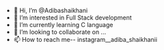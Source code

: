 - 👋 Hi, I’m @Adibashaikhani
- 👀 I’m interested in Full Stack development
- 🌱 I’m currently learning C language
- 💞️ I’m looking to collaborate on ...
- 📫 How to reach me-- instagram__adiba_shaikhanii

<!---
Adibashaikhani/Adibashaikhani is a ✨ special ✨ repository because its `README.md` (this file) appears on your GitHub profile.
You can click the Preview link to take a look at your changes.
--->
